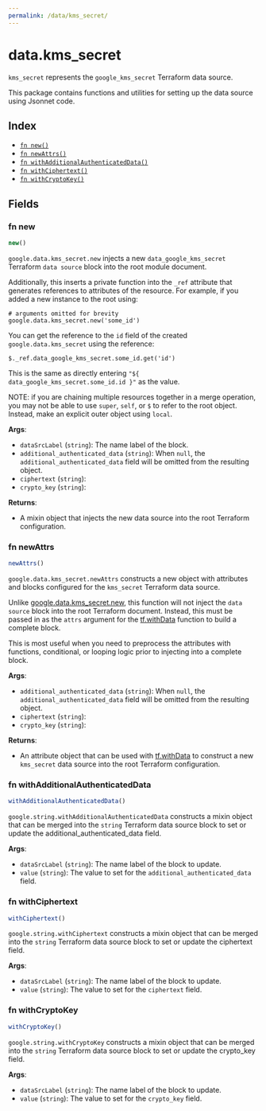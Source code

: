 ```yaml
---
permalink: /data/kms_secret/
---
```


# data.kms_secret

`kms_secret` represents the `google_kms_secret` Terraform data source.



This package contains functions and utilities for setting up the data source using Jsonnet code.


## Index

* [`fn new()`](#fn-new)
* [`fn newAttrs()`](#fn-newattrs)
* [`fn withAdditionalAuthenticatedData()`](#fn-withadditionalauthenticateddata)
* [`fn withCiphertext()`](#fn-withciphertext)
* [`fn withCryptoKey()`](#fn-withcryptokey)

## Fields

### fn new

```ts
new()
```


`google.data.kms_secret.new` injects a new `data_google_kms_secret` Terraform `data source`
block into the root module document.

Additionally, this inserts a private function into the `_ref` attribute that generates references to attributes of the
resource. For example, if you added a new instance to the root using:

    # arguments omitted for brevity
    google.data.kms_secret.new('some_id')

You can get the reference to the `id` field of the created `google.data.kms_secret` using the reference:

    $._ref.data_google_kms_secret.some_id.get('id')

This is the same as directly entering `"${ data_google_kms_secret.some_id.id }"` as the value.

NOTE: if you are chaining multiple resources together in a merge operation, you may not be able to use `super`, `self`,
or `$` to refer to the root object. Instead, make an explicit outer object using `local`.

**Args**:
  - `dataSrcLabel` (`string`): The name label of the block.
  - `additional_authenticated_data` (`string`):  When `null`, the `additional_authenticated_data` field will be omitted from the resulting object.
  - `ciphertext` (`string`): 
  - `crypto_key` (`string`): 

**Returns**:
- A mixin object that injects the new data source into the root Terraform configuration.


### fn newAttrs

```ts
newAttrs()
```


`google.data.kms_secret.newAttrs` constructs a new object with attributes and blocks configured for the `kms_secret`
Terraform data source.

Unlike [google.data.kms_secret.new](#fn-kms_secretnew), this function will not inject the `data source`
block into the root Terraform document. Instead, this must be passed in as the `attrs` argument for the
[tf.withData](https://github.com/tf-libsonnet/core/tree/main/docs#fn-withdata) function to build a complete block.

This is most useful when you need to preprocess the attributes with functions, conditional, or looping logic prior to
injecting into a complete block.

**Args**:
  - `additional_authenticated_data` (`string`):  When `null`, the `additional_authenticated_data` field will be omitted from the resulting object.
  - `ciphertext` (`string`): 
  - `crypto_key` (`string`): 

**Returns**:
  - An attribute object that can be used with [tf.withData](https://github.com/tf-libsonnet/core/tree/main/docs#fn-withdata) to construct a new `kms_secret` data source into the root Terraform configuration.


### fn withAdditionalAuthenticatedData

```ts
withAdditionalAuthenticatedData()
```

`google.string.withAdditionalAuthenticatedData` constructs a mixin object that can be merged into the `string`
Terraform data source block to set or update the additional_authenticated_data field.



**Args**:
  - `dataSrcLabel` (`string`): The name label of the block to update.
  - `value` (`string`): The value to set for the `additional_authenticated_data` field.


### fn withCiphertext

```ts
withCiphertext()
```

`google.string.withCiphertext` constructs a mixin object that can be merged into the `string`
Terraform data source block to set or update the ciphertext field.



**Args**:
  - `dataSrcLabel` (`string`): The name label of the block to update.
  - `value` (`string`): The value to set for the `ciphertext` field.


### fn withCryptoKey

```ts
withCryptoKey()
```

`google.string.withCryptoKey` constructs a mixin object that can be merged into the `string`
Terraform data source block to set or update the crypto_key field.



**Args**:
  - `dataSrcLabel` (`string`): The name label of the block to update.
  - `value` (`string`): The value to set for the `crypto_key` field.

